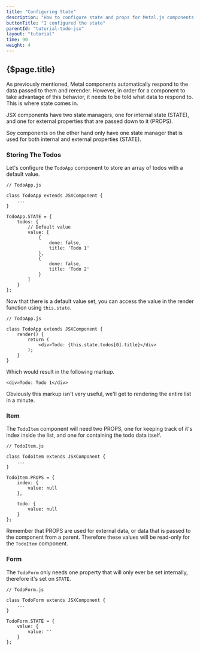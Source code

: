 ```yaml
---
title: "Configuring State"
description: "How to configure state and props for Metal.js components."
buttonTitle: "I configured the state"
parentId: "tutorial-todo-jsx"
layout: "tutorial"
time: 90
weight: 4
---
```


## {$page.title}

As previously mentioned, Metal components automatically respond to the data
passed to them and rerender. However, in order for a component to take advantage
of this behavior, it needs to be told what data to respond to. This is where
state comes in.

JSX components have two state managers, one for internal state (STATE), and one
for external properties that are passed down to it (PROPS).

Soy components on the other hand only have one state manager that is used for
both internal and external properties (STATE).

### Storing The Todos

Let's configure the `TodoApp` component to store an array of todos with a
default value.

```text/javascript
// TodoApp.js

class TodoApp extends JSXComponent {
	...
}

TodoApp.STATE = {
	todos: {
		// Default value
		value: [
			{
				done: false,
				title: 'Todo 1'
			},
			{
				done: false,
				title: 'Todo 2'
			}
		]
	}
};
```

Now that there is a default value set, you can access the value in the render
function using `this.state`.

```text/javascript
// TodoApp.js

class TodoApp extends JSXComponent {
	render() {
		return (
			<div>Todo: {this.state.todos[0].title}</div>
		);
	}
}
```

Which would result in the following markup.

```text/xml
<div>Todo: Todo 1</div>
```

Obviously this markup isn't very useful, we'll get to rendering the entire list
in a minute.

### Item

The `TodoItem` component will need two PROPS, one for keeping track of it's
index inside the list, and one for containing the todo data itself.

```text/jsx
// TodoItem.js

class TodoItem extends JSXComponent {
	...
}

TodoItem.PROPS = {
	index: {
		value: null
	},

	todo: {
		value: null
	}
};
```

Remember that PROPS are used for external data, or data that is passed to the
component from a parent. Therefore these values will be read-only for
the `TodoItem` component.

### Form

The `TodoForm` only needs one property that will only ever be set internally,
therefore it's set on `STATE`.

```text/jsx
// TodoForm.js

class TodoForm extends JSXComponent {
	...
}

TodoForm.STATE = {
	value: {
		value: ''
	}
};
```
